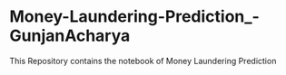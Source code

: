 # Money-Laundering-Prediction_-GunjanAcharya
This Repository contains the notebook of Money Laundering Prediction

